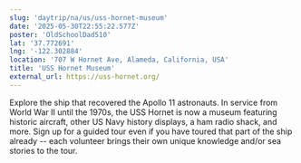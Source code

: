 ```yaml
---
slug: 'daytrip/na/us/uss-hornet-museum'
date: '2025-05-30T22:55:22.577Z'
poster: 'OldSchoolDad510'
lat: '37.772691'
lng: '-122.302884'
location: '707 W Hornet Ave, Alameda, California, USA'
title: 'USS Hornet Museum'
external_url: https://uss-hornet.org/
---
```

Explore the ship that recovered the Apollo 11 astronauts. In service from World War II until the 1970s, the USS Hornet is now a museum featuring historic aircraft, other US Navy history displays, a ham radio shack, and more. Sign up for a guided tour even if you have toured that part of the ship already -- each volunteer brings their own unique knowledge and/or sea stories to the tour.